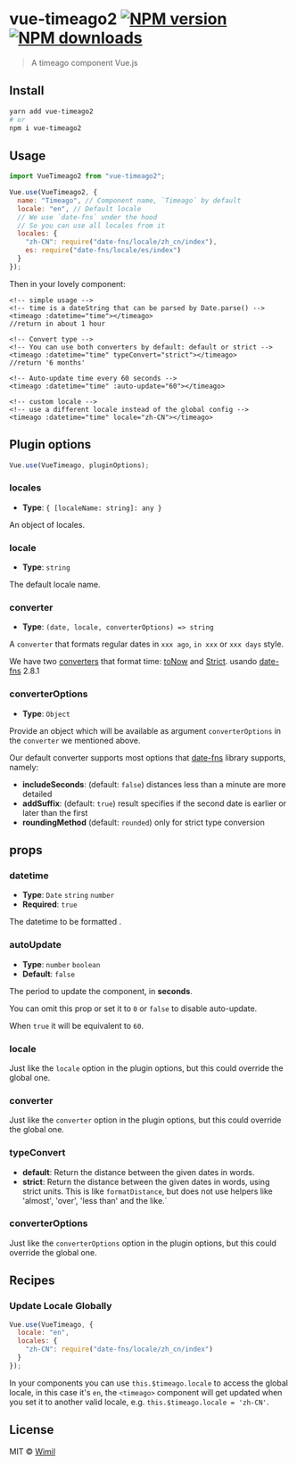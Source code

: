 # vue-timeago2 [![NPM version](https://img.shields.io/npm/v/vue-timeago2.svg)](https://npmjs.com/package/vue-timeago2) [![NPM downloads](https://img.shields.io/npm/dm/vue-timeago2.svg)](https://npmjs.com/package/vue-timeago2)

> A timeago component Vue.js

## Install

```bash
yarn add vue-timeago2
# or
npm i vue-timeago2
```

## Usage

```js
import VueTimeago2 from "vue-timeago2";

Vue.use(VueTimeago2, {
  name: "Timeago", // Component name, `Timeago` by default
  locale: "en", // Default locale
  // We use `date-fns` under the hood
  // So you can use all locales from it
  locales: {
    "zh-CN": require("date-fns/locale/zh_cn/index"),
    es: require("date-fns/locale/es/index")
  }
});
```

Then in your lovely component:

```vue
<!-- simple usage -->
<!-- time is a dateString that can be parsed by Date.parse() -->
<timeago :datetime="time"></timeago>
//return in about 1 hour

<!-- Convert type -->
<!-- You can use both converters by default: default or strict -->
<timeago :datetime="time" typeConvert="strict"></timeago>
//return '6 months'

<!-- Auto-update time every 60 seconds -->
<timeago :datetime="time" :auto-update="60"></timeago>

<!-- custom locale -->
<!-- use a different locale instead of the global config -->
<timeago :datetime="time" locale="zh-CN"></timeago>
```

## Plugin options

```js
Vue.use(VueTimeago, pluginOptions);
```

### locales

- **Type**: `{ [localeName: string]: any }`

An object of locales.

### locale

- **Type**: `string`

The default locale name.

### converter

- **Type**: `(date, locale, converterOptions) => string`

A `converter` that formats regular dates in `xxx ago`, `in xxx` or `xxx days` style.

We have two [converters](https://github.com/wimil/vue-timeago2/blob/master/src/converts.js) that format time: [toNow](https://date-fns.org/v2.8.1/docs/formatDistance) and [Strict](https://date-fns.org/v2.8.1/docs/formatDistanceStrict). usando [date-fns](https://date-fns.org/v2.8.1/docs/) 2.8.1

### converterOptions

- **Type**: `Object`

Provide an object which will be available as argument `converterOptions` in the `converter` we mentioned above.

Our default converter supports most options that [date-fns](https://date-fns.org/2.8.1/docs/distanceInWordsToNow) library supports, namely:

- **includeSeconds**: (default: `false`) distances less than a minute are more detailed
- **addSuffix**: (default: `true`) result specifies if the second date is earlier or later than the first
- **roundingMethod** (default: `rounded`) only for strict type conversion

## props

### datetime

- **Type**: `Date` `string` `number`
- **Required**: `true`

The datetime to be formatted .

### autoUpdate

- **Type**: `number` `boolean`
- **Default**: `false`

The period to update the component, in **seconds**.

You can omit this prop or set it to `0` or `false` to disable auto-update.

When `true` it will be equivalent to `60`.

### locale

Just like the `locale` option in the plugin options, but this could override the global one.

### converter

Just like the `converter` option in the plugin options, but this could override the global one.

### typeConvert

- **default**: Return the distance between the given dates in words.
- **strict**: Return the distance between the given dates in words, using strict units. This is like `formatDistance`, but does not use helpers like 'almost', 'over', 'less than' and the like.`

### converterOptions

Just like the `converterOptions` option in the plugin options, but this could override the global one.

## Recipes

### Update Locale Globally

```js
Vue.use(VueTimeago, {
  locale: "en",
  locales: {
    "zh-CN": require("date-fns/locale/zh_cn/index")
  }
});
```

In your components you can use `this.$timeago.locale` to access the global locale, in this case it's `en`, the `<timeago>` component will get updated when you set it to another valid locale, e.g. `this.$timeago.locale = 'zh-CN'`.

## License

MIT © [Wimil](https://github.com/wimil)
